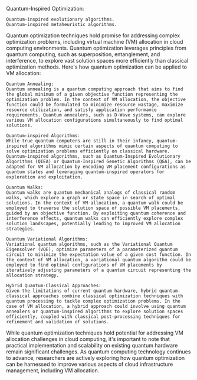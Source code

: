 Quantum-Inspired Optimization:

    Quantum-inspired evolutionary algorithms.
    Quantum-inspired metaheuristic algorithms.


Quantum optimization techniques hold promise for addressing complex optimization problems, including virtual machine (VM) allocation in cloud computing environments. Quantum optimization leverages principles from quantum computing, such as superposition, entanglement, and interference, to explore vast solution spaces more efficiently than classical optimization methods. Here's how quantum optimization can be applied to VM allocation:

    Quantum Annealing:
    Quantum annealing is a quantum computing approach that aims to find the global minimum of a given objective function representing the optimization problem. In the context of VM allocation, the objective function could be formulated to minimize resource wastage, maximize resource utilization, and satisfy application performance requirements. Quantum annealers, such as D-Wave systems, can explore various VM allocation configurations simultaneously to find optimal solutions.

    Quantum-inspired Algorithms:
    While true quantum computers are still in their infancy, quantum-inspired algorithms mimic certain aspects of quantum computing to solve optimization problems efficiently on classical hardware. Quantum-inspired algorithms, such as Quantum-Inspired Evolutionary Algorithms (QIEA) or Quantum-Inspired Genetic Algorithms (QGA), can be adapted for VM allocation by encoding VM placement configurations as quantum states and leveraging quantum-inspired operators for exploration and exploitation.

    Quantum Walks:
    Quantum walks are quantum mechanical analogs of classical random walks, which explore a graph or state space in search of optimal solutions. In the context of VM allocation, a quantum walk could be employed to traverse the solution space of possible VM placements, guided by an objective function. By exploiting quantum coherence and interference effects, quantum walks can efficiently explore complex solution landscapes, potentially leading to improved VM allocation strategies.

    Quantum Variational Algorithms:
    Variational quantum algorithms, such as the Variational Quantum Eigensolver (VQE), optimize parameters of a parameterized quantum circuit to minimize the expectation value of a given cost function. In the context of VM allocation, a variational quantum algorithm could be employed to find optimal configurations of VM placements by iteratively adjusting parameters of a quantum circuit representing the allocation strategy.

    Hybrid Quantum-Classical Approaches:
    Given the limitations of current quantum hardware, hybrid quantum-classical approaches combine classical optimization techniques with quantum processing to tackle complex optimization problems. In the case of VM allocation, a hybrid approach could involve using quantum annealers or quantum-inspired algorithms to explore solution spaces efficiently, coupled with classical post-processing techniques for refinement and validation of solutions.

While quantum optimization techniques hold potential for addressing VM allocation challenges in cloud computing, it's important to note that practical implementation and scalability on existing quantum hardware remain significant challenges. As quantum computing technology continues to advance, researchers are actively exploring how quantum optimization can be harnessed to improve various aspects of cloud infrastructure management, including VM allocation.
